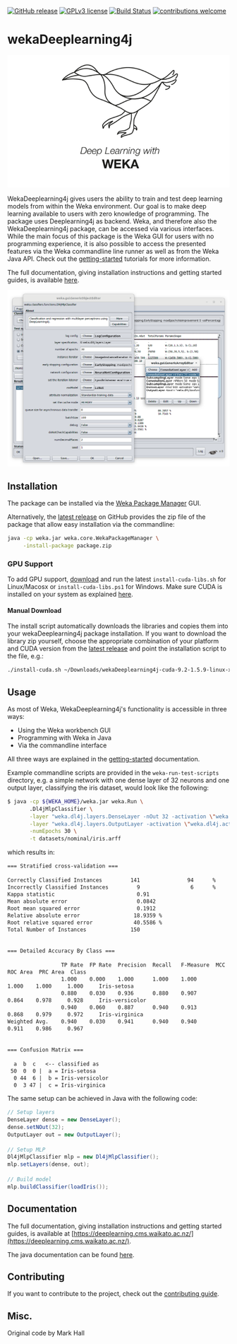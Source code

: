 [![GitHub release](https://img.shields.io/github/release/Waikato/wekaDeeplearning4j.svg)](https://GitHub.com/Waikato/wekaDeeplearning4j/releases/)
[![GPLv3 license](https://img.shields.io/badge/License-GPLv3-blue.svg)](http://perso.crans.org/besson/LICENSE.html)
[![Build Status](https://travis-ci.com/steven-lang/wekaDeeplearning4j.svg?branch=master)](https://travis-ci.com/steven-lang/wekaDeeplearning4j)
[![contributions welcome](https://img.shields.io/badge/contributions-welcome-brightgreen.svg?style=flat)](https://github.com/Waikato/wekaDeeplearning4j/issues)




# wekaDeeplearning4j

![Logo](docs/img/Weka_3_full.png)

WekaDeeplearning4j gives users the ability to train and test deep learning models from within the Weka environment. Our goal is to make deep learning available to users with zero knowledge of programming. The package uses Deeplearning4j as backend. Weka, and therefore also the WekaDeeplearning4j package, can be accessed via various interfaces. While the main focus of this package is the Weka GUI for users with no programming experience, it is also possible to access the presented features via the Weka commandline line runner as well as from the Weka Java API. Check out the [getting-started](https://deeplearning.cms.waikato.ac.nz/user-guide/getting-started/) tutorials for more information.

The full documentation, giving installation instructions and getting started guides, is available [here](https://deeplearning.cms.waikato.ac.nz/).

![Weka Workbench GUI](docs/img/gui.png)

## Installation
The package can be installed via the [Weka Package Manager](https://waikato.github.io/weka-wiki/packages/manager/) GUI. 

Alternatively, the [latest release](https://github.com/Waikato/wekaDeeplearning4j/releases/latest) on GitHub provides the zip file of the package that allow easy installation via the commandline:

```bash
java -cp weka.jar weka.core.WekaPackageManager \
     -install-package package.zip
```

### GPU Support

To add GPU support, [download](https://github.com/Waikato/wekaDeeplearning4j/releases/latest) and run the latest `install-cuda-libs.sh` for Linux/Macosx or `install-cuda-libs.ps1` for Windows. Make sure CUDA is installed on your system as explained [here](https://deeplearning.cms.waikato.ac.nz/install/#gpu).

#### Manual Download

The install script automatically downloads the libraries and copies them into your wekaDeeplearning4j package installation. If you want to download the library zip yourself, choose the appropriate combination of your platform and CUDA version from the [latest release](https://github.com/Waikato/wekaDeeplearning4j/releases/latest) and point the installation script to the file, e.g.:

```bash
./install-cuda.sh ~/Downloads/wekaDeeplearning4j-cuda-9.2-1.5.9-linux-x86_64.zip
```

## Usage
As most of Weka, WekaDeeplearning4j's functionality is accessible in three ways:

- Using the Weka workbench GUI
- Programming with Weka in Java
- Via the commandline interface

All three ways are explained in the [getting-started](https://deeplearning.cms.waikato.ac.nz/user-guide/getting-started/) documentation. 

Example commandline scripts are provided in the `weka-run-test-scripts` directory, e.g. a simple network with one dense layer of 32 neurons and one output layer, classifying the iris dataset, would look like the following:
```bash
$ java -cp ${WEKA_HOME}/weka.jar weka.Run \
       .Dl4jMlpClassifier \
       -layer "weka.dl4j.layers.DenseLayer -nOut 32 -activation \"weka.dl4j.activations.ActivationReLU \" " \
       -layer "weka.dl4j.layers.OutputLayer -activation \"weka.dl4j.activations.ActivationSoftmax \" " \
       -numEpochs 30 \
       -t datasets/nominal/iris.arff
```

which results in:

```
=== Stratified cross-validation ===

Correctly Classified Instances         141               94      %
Incorrectly Classified Instances         9                6      %
Kappa statistic                          0.91  
Mean absolute error                      0.0842
Root mean squared error                  0.1912
Relative absolute error                 18.9359 %
Root relative squared error             40.5586 %
Total Number of Instances              150     


=== Detailed Accuracy By Class ===

                 TP Rate  FP Rate  Precision  Recall   F-Measure  MCC      ROC Area  PRC Area  Class
                 1.000    0.000    1.000      1.000    1.000      1.000    1.000     1.000     Iris-setosa
                 0.880    0.030    0.936      0.880    0.907      0.864    0.978     0.928     Iris-versicolor
                 0.940    0.060    0.887      0.940    0.913      0.868    0.979     0.972     Iris-virginica
Weighted Avg.    0.940    0.030    0.941      0.940    0.940      0.911    0.986     0.967     


=== Confusion Matrix ===

  a  b  c   <-- classified as
 50  0  0 |  a = Iris-setosa
  0 44  6 |  b = Iris-versicolor
  0  3 47 |  c = Iris-virginica
```

The same setup can be achieved in Java with the following code:
```java
// Setup layers
DenseLayer dense = new DenseLayer();
dense.setNOut(32);
OutputLayer out = new OutputLayer();
        
// Setup MLP
Dl4jMlpClassifier mlp = new Dl4jMlpClassifier();
mlp.setLayers(dense, out);
        
// Build model
mlp.buildClassifier(loadIris());
```

## Documentation
The full documentation, giving installation instructions and getting started guides, is available at [https://deeplearning.cms.waikato.ac.nz/](https://deeplearning.cms.waikato.ac.nz/).

The java documentation can be found [here](https://waikato.github.io/wekaDeeplearning4j/).

## Contributing

If you want to contribute to the project, check out the [contributing guide](https://github.com/Waikato/wekaDeeplearning4j/blob/master/CONTRIBUTING.md).

## Misc.
Original code by Mark Hall
